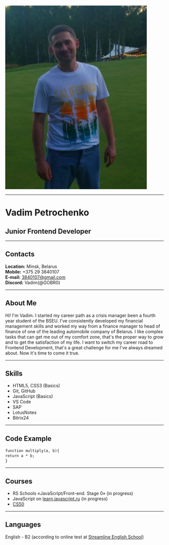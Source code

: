 ![photo](Golf.jpg)
___

# **Vadim** Petrochenko
## Junior Frontend Developer
___
## Contacts
**Location:** Minsk, Belarus  
**Mobile:** +375 29 3840107  
**E-mail:**  3840107@gmail.com  
**Discord:** Vadim(@GOBR0)
___
## About Me
Hi! I'm Vadim. I started my career path as a crisis manager been a fourth year student of the BSEU. I've consistently developed my financial management skills and worked my way from a finance manager to head of finance of one of the leading automobile company of Belarus. I like complex tasks that can get me out of my comfort zone, that's the proper way to grow and to get the satisfaction of my life. I want to switch my career road to Frontend Development, that's a great challenge for me I've always dreamed about. Now it's time to come it true.
___
## Skills
* HTML5, CSS3 (Basics)
* Git, GitHub
* JavaScript (Basics)
* VS Code
* SAP
* LotusNotes
* Bitrix24
___
## Code Example
```
function multiply(a, b){
return a * b;
}
```
___
## Courses
* RS Schools «JavaScript/Front-end. Stage 0» (in progress)
* JavaScript on [learn.javascript.ru](https://learn.javascript.ru/) (in progress)
* [CS50](https://habr.com/ru/company/vertdider/blog/403823/)
___
## Languages
English - B2 (according to online test at [Streamline English School](https://test.str.by/))